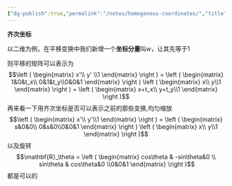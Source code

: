 ```yaml
---
{"dg-publish":true,"permalink":"/notes/homogenous-coordinates/","title":"Homogenous coordinates","noteIcon":"","created":"","updated":""}
---
```


**齐次坐标**

以二维为例，在平移变换中我们新增一个**坐标分量**叫$w$，让其先等于$1$

则平移的矩阵可以表示为
$$\left ( \begin{matrix} x'\\ y' \\1 \end{matrix} \right ) = \left ( \begin{matrix} 1&0&t_x\\ 0&1&t_y\\0&0&1 \end{matrix} \right ) \left ( \begin{matrix} x\\ y\\1 \end{matrix} \right ) = \left ( \begin{matrix} x+t_x\\ y+t_y\\1 \end{matrix} \right )$$
再来看一下用齐次坐标是否可以表示之前的那些变换,均匀缩放
$$\left ( \begin{matrix} x'\\ y'\\1 \end{matrix} \right ) = \left ( \begin{matrix} s&0&0\\ 0&s&0\\0&0&1 \end{matrix} \right ) \left ( \begin{matrix} x\\ y\\1 \end{matrix} \right )$$
以及旋转
$$\mathbf{R}_\theta = \left ( \begin{matrix} cos\theta & -sin\theta&0 \\  sin\theta & cos\theta&0 \\0&0&1 \end{matrix} \right )$$
都是可以的
